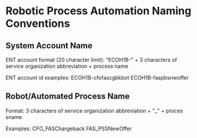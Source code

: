 # Robotic Process Automation Naming Conventions

## System Account Name

ENT account format (20 character limit): "ECOH1B-" + 3 characters of service organization abbreviation + process name

ENT account id examples: 
ECOH1B-cfofascgbkbot
ECOH1B-faspbsnwoffer


## Robot/Automated Process Name

Format: 3 characters of service organization abbreviation + "_" + proces sname

Examples: 
CFO_FASChargeback
FAS_PSSNewOffer

